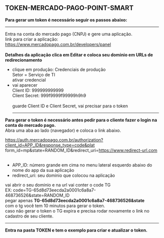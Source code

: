 ## TOKEN-MERCADO-PAGO-POINT-SMART

<b>Para gerar um token é necessário seguir os passos abaixo:</b><br><hr>
Entra na conta do mercado pago (CNPJ) e gere uma aplicação.<br>
link para criar a aplicação: https://www.mercadopago.com.br/developers/panel<br><br>
<b>Detalhes da aplicação clica em Editar e coloca seu dominio em URLs de redirecionamento</b><br>

- clique em produção: Credenciais de produção<br>
  Setor = Serviço de TI<br>
  ativar credencial <br>
- vai aparecer<br>
  Client ID: 999999999999<br>
  Client Secret: 999f9999f99999h9h9<br><br>
  guarde Client ID e Client Secret, vai precisar para o token<br><hr>

<b>Para gerar o token é necessário antes pedir para o cliente fazer o login na conta do mercado pago.</b><br>
Abra uma aba ao lado (navegador) e coloca o link abaixo.<br>

https://auth.mercadopago.com.br/authorization?client_id=APP_ID&response_type=code&plat
form_id=mp&state=RANDOM_ID&redirect_uri=https://www.redirect-url.com <br><br>

- APP_ID: número grande em cima no menu lateral esquerdo abaixo do nome do app da sua aplicação<br>
- redirect_uri: seu dominio que colocou na aplicação<br>

vai abrir o seu dominio e na url vai conter o code TG<br>
EX: code=TG-65d8d73eecda2a0001c6a8a7-468736526&state=RANDOM_ID<br>
pegar apenas <b>TG-65d8d73eecda2a0001c6a8a7-468736526&state</b><br>
com o tg você tem 10 minutos para gerar o token.<br>
caso não gerar o token o TG expira e precisa rodar novamente o link no cadastro de seu cliente.<hr>
<b>Entra na pasta TOKEN e tem o exemplo para criar e atualizar o token.</b>
